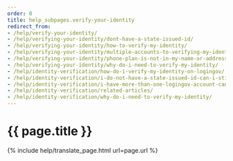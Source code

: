 ```yaml
---
order: 0
title: help_subpages.verify-your-identity
redirect_from:
- /help/verify-your-identity/
- /help/verifying-your-identity/dont-have-a-state-issued-id/
- /help/verifying-your-identity/how-to-verify-my-identity/
- /help/verifying-your-identity/multiple-accounts-to-verifying-my-identity-for/
- /help/verifying-your-identity/phone-plan-is-not-in-my-name-or-address/
- /help/verifying-your-identity/why-do-i-need-to-verify-my-identity/
- /help/identity-verification/how-do-i-verify-my-identity-on-logingov/
- /help/identity-verification/i-do-not-have-a-state-issued-id-can-i-still-verify-my-identity/
- /help/identity-verification/i-have-more-than-one-logingov-account-can-I-verify-my-identity-for-all-of-them/
- /help/identity-verification/related-articles/
- /help/identity-verification/why-do-i-need-to-verify-my-identity/
---
```

# {{ page.title }}

{% include help/translate_page.html url=page.url %}
